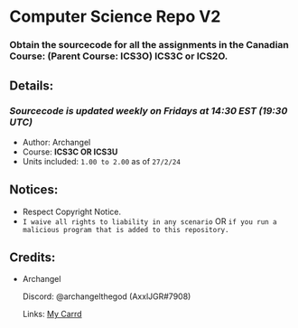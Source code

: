 # Computer Science Repo V2
### Obtain the sourcecode for all the assignments in the Canadian Course: (Parent Course: ICS3O) ICS3C or ICS2O.

## Details:
### *Sourcecode is updated weekly on Fridays at 14:30 EST (19:30 UTC)*
- Author: Archangel
- Course: **ICS3C OR ICS3U**
- Units included: ``1.00 to 2.00`` as of ``27/2/24``

## Notices:
- Respect Copyright Notice.
- ``I waive all rights to liability in any scenario`` OR ``if you run a malicious program that is added to this repository.``

## Credits:
- Archangel
  
  Discord: @archangelthegod (AxxlJGR#7908)

  Links: [My Carrd](https://archangelthegod.carrd.co)
